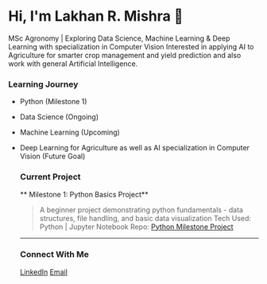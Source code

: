 # Hi, I'm Lakhan R. Mishra 👋

MSc Agronomy | Exploring Data Science, Machine Learning & Deep Learning with specialization in Computer Vision 
Interested in applying AI to Agriculture for smarter crop management and yield prediction
and also work with general Artificial Intelligence.

### Learning Journey
- Python (Milestone 1)
- Data Science (Ongoing)
- Machine Learning (Upcoming)
- Deep Learning for Agriculture as well as AI specialization in Computer Vision (Future Goal) 

  ### Current Project
  ** Milestone 1: Python Basics Project**
  > A beginner project demonstrating python fundamentals - data structures, file handling, and basic data visualization
   Tech Used: Python | Jupyter Notebook
   Repo: [Python Milestone Project](link)
  
  ---

  ### Connect With Me
  [LinkedIn](https://www.linkedin.com/in/lakhan-mishra-22012035a?lipi=urn%3Ali%3Apage%3Ad_flagship3_profile_view_base_contact_details%3BdwP12VzvSjyaCPkQVwyNmQ%3D%3D)
  [Email](Mailto:lakhanmishra.ai@gmail.com)  
   
